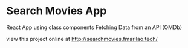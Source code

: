 # Search Movies App

React App using class components
Fetching Data from an API (OMDb)

view this project online at http://searchmovies.fmarilao.tech/
